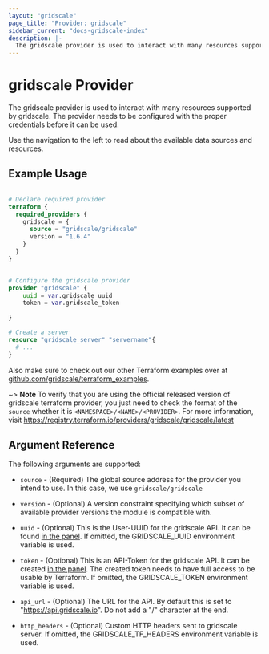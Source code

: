 ```yaml
---
layout: "gridscale"
page_title: "Provider: gridscale"
sidebar_current: "docs-gridscale-index"
description: |-
  The gridscale provider is used to interact with many resources supported by gridscale.
---
```


# gridscale Provider

The gridscale provider is used to interact with many resources supported by gridscale. The provider needs to be configured with the proper credentials before it can be used.

Use the navigation to the left to read about the available data sources and resources.

## Example Usage

```terraform

# Declare required provider
terraform {
  required_providers {
    gridscale = {
      source = "gridscale/gridscale"
      version = "1.6.4"
    }
  }
}


# Configure the gridscale provider
provider "gridscale" {
	uuid = var.gridscale_uuid
	token = var.gridscale_token
  
}

# Create a server
resource "gridscale_server" "servername"{
  # ...
}
```

Also make sure to check out our other Terraform examples over at [github.com/gridscale/terraform_examples](https://github.com/gridscale/terraform_examples).

~> **Note** To verify that you are using the official released version of gridscale terraform provider, you just need to check the format of the `source` whether it is `<NAMESPACE>/<NAME>/<PROVIDER>`. For more information, visit https://registry.terraform.io/providers/gridscale/gridscale/latest

## Argument Reference

The following arguments are supported:

* `source` - (Required) The global source address for the provider you intend to use. In this case, we use `gridscale/gridscale`
* `version` - (Optional) A version constraint specifying which subset of available provider versions the module is compatible with.

* `uuid` - (Optional) This is the User-UUID for the gridscale API. It can be found [in the panel](https://my.gridscale.io/APIs/). If omitted, the GRIDSCALE_UUID environment variable is used.
* `token` - (Optional) This is an API-Token for the gridscale API. It can be created [in the panel](https://my.gridscale.io/APIs/). The created token needs to have full access to be usable by Terraform. If omitted, the GRIDSCALE_TOKEN environment variable is used.
* `api_url` - (Optional) The URL for the API. By default this is set to "https://api.gridscale.io". Do not add a "/" character at the end.
* `http_headers` - (Optional) Custom HTTP headers sent to gridscale server. If omitted, the GRIDSCALE_TF_HEADERS environment variable is used. 
